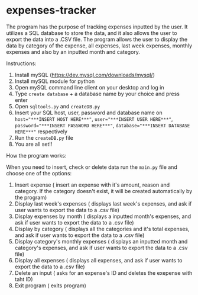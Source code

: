 # expenses-tracker
The program has the purpose of tracking expenses inputted by the user. It utilizes a SQL database to store the data, and it also allows the user to export the data into a .CSV file. The program allows the user to display the data by category of the expense, all expenses, last week expenses, monthly expenses and also by an inputted month and category.

Instructions:
  
  1. Install mySQL (https://dev.mysql.com/downloads/mysql/)
  2. Install mySQL module for python
  3. Open mySQL command line client on your desktop and log in
  4. Type `create database` + a database name by your choice and press enter
  5. Open `sqltools.py` and `createDB.py`
  6. Insert your SQL host, user, password and database name on `
  host="***INSERT HOST HERE***"`,
  `user="***INSERT USER HERE***"`,
  `password="***INSERT PASSWORD HERE***"`,
  `database="***INSERT DATABASE HERE***"` respectively
  7. Run the `createDB.py` file
  8. You are all set!!

How the program works:

  When you need to insert, check or delete data run the `main.py` file and choose one of the options:
  1. Insert expense ( insert an expense with it's amount, reason and category. If the category doesn't exist, it will be created automatically by the program)
  2. Display last week's expenses ( displays last week's expenses, and ask if user wants to export the data to a .csv file)
  3. Display expenses by month ( displays a inputted month's expenses, and ask if user wants to export the data to a .csv file)
  4. Display by category ( displays all the categories and it's total expenses, and ask if user wants to export the data to a .csv file)
  5. Display category's monthly expenses ( displays an inputted month and category's expenses, and ask if user wants to export the data to a .csv file)
  6. Display all expenses ( displays all expenses, and ask if user wants to export the data to a .csv file)
  7. Delete an input ( asks for an expense's ID and deletes the exepense with taht ID)
  8. Exit program ( exits program)
  
